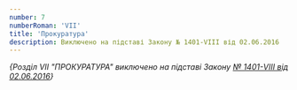 ```yaml
---
number: 7
numberRoman: 'VII'
title: 'Прокуратура'
description: Виключено на підставі Закону № 1401-VIII від 02.06.2016
---
```


*{Розділ VII "ПРОКУРАТУРА" виключено на підставі
Закону [№ 1401-VIII від 02.06.2016](https://zakon.rada.gov.ua/laws/show/1401-19#n161)}*
